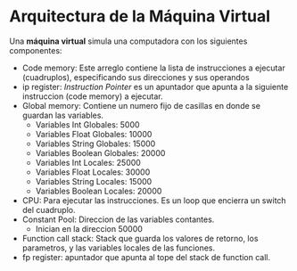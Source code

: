 # Arquitectura de la Máquina Virtual

Una **máquina virtual** simula una computadora con los siguientes componentes:

- Code memory: Este arreglo contiene la lista de instrucciones a ejecutar (cuadruplos),
especificando sus direcciones y sus operandos
- ip register: *Instruction Pointer* es un apuntador que apunta a la siguiente
instruccion (code memory) a ejecutar.
- Global memory: Contiene un numero fijo de casillas en donde se guardan las variables.
    - Variables Int Globales: 5000
    - Variables Float Globales: 10000
    - Variables String Globales: 15000
    - Variables Boolean Globales: 20000
    - Variables Int Locales: 25000
    - Variables Float Locales: 30000
    - Variables String Locales: 15000
    - Variables Boolean Locales: 20000
- CPU: Para ejecutar las instrucciones. Es un loop que encierra un switch del cuadruplo.
- Constant Pool: Direccion de las variables contantes.
    - Inician en la direccion 50000
- Function call stack: Stack que guarda los valores de retorno, los parametros,
 y las variables locales de las funciones.
- fp register: apuntador que apunta al tope del stack de function call.

